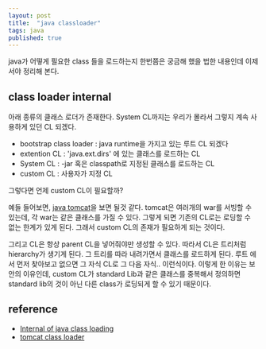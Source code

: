 ```yaml
---
layout: post
title:  "java classloader"
tags: java
published: true
---
```


java가 어떻게 필요한 class 들을 로드하는지 한번쯤은 궁금해 했을 법한 내용인데 이제서야 정리해 본다.

## class loader internal

아래 종류의 클래스 로더가 존재한다. System CL까지는 우리가 몰라서 그렇지 계속 사용하게 있던 CL 되겠다.

- bootstrap class loader : java runtime을 가지고 있는 루트 CL 되겠다
- extention CL : 'java.ext.dirs' 에 있는 클래스를 로드하는 CL
- System CL : -jar 혹은 classpath로 지정된 클래스를 로드하는 CL
- custom CL : 사용자가 지정 CL

그렇다면 언제 custom CL이 필요할까?

예들 들어보면, [java tomcat](http://tomcat.apache.org/tomcat-7.0-doc/class-loader-howto.html)을 보면 될것 같다. tomcat은 여러개의 war를 서빙할 수 있는데, 각 war는 같은 클래스를 가질 수 있다. 그렇게 되면 기존의 CL로는 로딩할 수 없는 한계가 있게 된다. 그래서 custom CL의 존재가 필요하게 되는 것이다.

그리고 CL은 항상 parent CL을 넣어줘야만 생성할 수 있다. 따라서 CL은 트리처럼 hierarchy가 생기게 된다. 그 트리를 따라 내려가면서 클래스를 로드하게 된다. 루트 에서 먼저 찾아보고 없으면 그 자식 CL로 그 다음 자식.. 이런식이다. 이렇게 한 이유는 보안의 이유인데, custom CL가 standard Lib과 같은 클래스를 중복해서 정의하면 standard lib의 것이 아닌 다른 class가 로딩되게 할 수 있기 때문이다.

## reference

- [Internal of java class loading](http://www.onjava.com/pub/a/onjava/2005/01/26/classloading.html?page=1)
- [tomcat class loader](http://tomcat.apache.org/tomcat-7.0-doc/class-loader-howto.html)